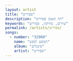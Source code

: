 ```yaml
---
layout: artist
title: "ספיריט"
description: "דף האמן ספיריט"
keywords: "שירים, מוזיקה, ספיריט"
permalink: /artists/ספיריט/
songs:
  - number: "32980"
    name: "המסע לנפש"
    album: "סינגלים"
    artist: "ספיריט"
---
```

